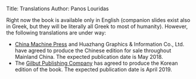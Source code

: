 Title: Translations
Author: Panos Louridas

Right now the book is available only in English (companion slides
exist also in Greek, but they will be literally all Greek to most of
humanity). However, the following translations are under way:
  
  * [China Machine Press](http://www.cmpbook.com/) and Huazhang
    Graphics & Information Co., Ltd. have agreed to produce the Chinese
    edition for sale throughout Mainland China. The expected
    publication date is May 2018.
  * The
    [Gilbut Publishing Company](http://www.gilbut.co.kr/main/main.aspx)
    has agreed to produce the Korean edition of the book. The expected
    publication date is April 2019.
